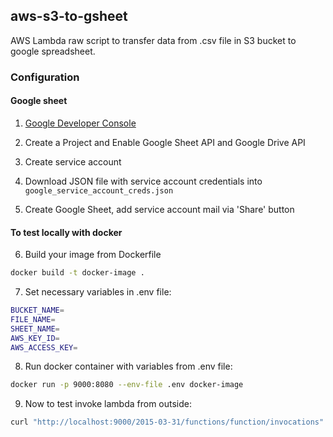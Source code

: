 ## aws-s3-to-gsheet
AWS Lambda raw script to transfer data from .csv file in S3 bucket to google spreadsheet.

### Configuration

#### Google sheet

1. [Google Developer Console](https://console.developers.google.com/)

2. Create a Project and Enable Google Sheet API and Google Drive API

3. Create service account

4. Download JSON file with service account credentials into `google_service_account_creds.json`

5. Create Google Sheet, add service account mail via 'Share' button



#### To test locally with docker

6. Build your image from Dockerfile
```sh
docker build -t docker-image .
```

7. Set necessary variables in .env file:
```sh
BUCKET_NAME=
FILE_NAME=
SHEET_NAME=
AWS_KEY_ID=
AWS_ACCESS_KEY=
```

8. Run docker container with variables from .env file:
```sh
docker run -p 9000:8080 --env-file .env docker-image
```

9. Now to test invoke lambda from outside:
```sh
curl "http://localhost:9000/2015-03-31/functions/function/invocations" -d '{}'
```
